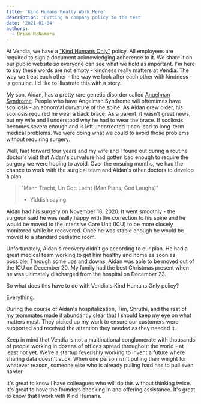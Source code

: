 ```yaml
---
title: 'Kind Humans Really Work Here'
description: 'Putting a company policy to the test'
date: '2021-01-04'
authors:
  - Brian McNamara
---
```


At Vendia, we have a ["Kind Humans Only"](https://vendia.net/kind-humans) policy.  All employees are required to sign a document acknowledging adherence to it.  We share it on our public website so everyone can see what we hold as important.  I'm here to say these words are not empty - kindness really matters at Vendia.  The way we treat each other - the way we look after each other with kindness - is genuine.  I'd like to illustrate this with a story.

My son, Aidan, has a pretty rare genetic disorder called [Angelman Syndrome](https://www.angelman.org/).  People who have Angelman Syndrome will oftentimes have scoliosis - an abnormal curvature of the spine.  As Aidan grew older, his scoliosis required he wear a back brace.  As a parent, it wasn't great news, but my wife and I understood why he had to wear the brace.  If scoliosis becomes severe enough and is left uncorrected it can lead to long-term medical problems.  We were doing what we could to avoid those problems without requiring surgery.

Well, fast forward four years and my wife and I found out during a routine doctor's visit that Aidan's curvature had gotten bad enough to require the surgery we were hoping to avoid.  Over the ensuing months, we had the chance to work with the surgical team and Aidan's other doctors to develop a plan.

> "Mann Tracht, Un Gott Lacht (Man Plans, God Laughs)"
> - Yiddish saying

Aidan had his surgery on November 18, 2020.  It went smoothly - the surgeon said he was really happy with the correction to his spine and he would be moved to the Intensive Care Unit (ICU) to be more closely monitored while he recovered.  Once he was stable enough he would be moved to a standard pediatric room.

Unfortunately, Aidan's recovery didn't go according to our plan.  He had a great medical team working to get him healthy and home as soon as possible.  Through some ups and downs, Aidan was able to be moved out of the ICU on December 20.  My family had the best Christmas present when he was ultimately discharged from the hospital on December 23.

So what does this have to do with Vendia's Kind Humans Only policy?

Everything.

During the course of Aidan's hospitalization, Tim, Shruthi, and the rest of my teammates made it abundantly clear that I should keep my eye on what matters most.  They picked up my work to ensure our customers were supported and received the attention they needed as they needed it.

Keep in mind that Vendia is not a multinational conglomerate with thousands of people working in dozens of offices spread throughout the world - at least not yet.  We're a startup feverishly working to invent a future where sharing data doesn't suck.  When one person isn't pulling their weight for whatever reason, someone else who is already pulling hard has to pull even harder.  

It's great to know I have colleagues who will do this without thinking twice.  It's great to have the founders checking in and offering assistance.  It's great to know that I work with Kind Humans.
